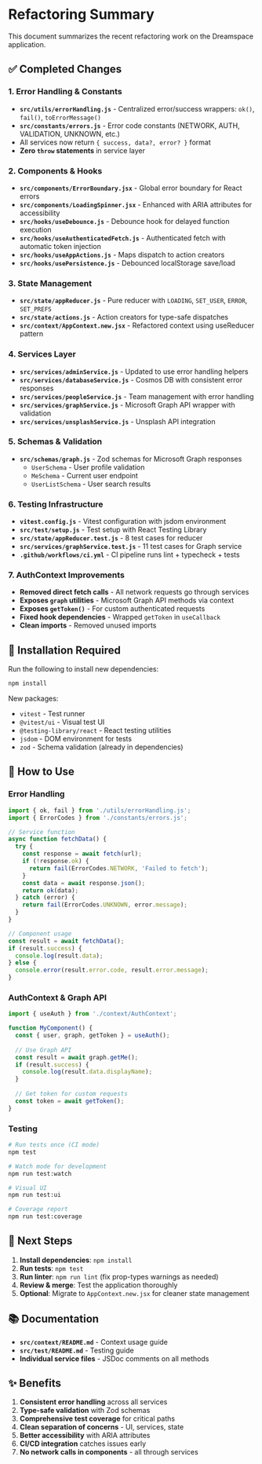 # Refactoring Summary

This document summarizes the recent refactoring work on the Dreamspace application.

## ✅ Completed Changes

### 1. Error Handling & Constants
- **`src/utils/errorHandling.js`** - Centralized error/success wrappers: `ok()`, `fail()`, `toErrorMessage()`
- **`src/constants/errors.js`** - Error code constants (NETWORK, AUTH, VALIDATION, UNKNOWN, etc.)
- All services now return `{ success, data?, error? }` format
- **Zero `throw` statements** in service layer

### 2. Components & Hooks
- **`src/components/ErrorBoundary.jsx`** - Global error boundary for React errors
- **`src/components/LoadingSpinner.jsx`** - Enhanced with ARIA attributes for accessibility
- **`src/hooks/useDebounce.js`** - Debounce hook for delayed function execution
- **`src/hooks/useAuthenticatedFetch.js`** - Authenticated fetch with automatic token injection
- **`src/hooks/useAppActions.js`** - Maps dispatch to action creators
- **`src/hooks/usePersistence.js`** - Debounced localStorage save/load

### 3. State Management
- **`src/state/appReducer.js`** - Pure reducer with `LOADING`, `SET_USER`, `ERROR`, `SET_PREFS`
- **`src/state/actions.js`** - Action creators for type-safe dispatches
- **`src/context/AppContext.new.jsx`** - Refactored context using useReducer pattern

### 4. Services Layer
- **`src/services/adminService.js`** - Updated to use error handling helpers
- **`src/services/databaseService.js`** - Cosmos DB with consistent error responses
- **`src/services/peopleService.js`** - Team management with error handling
- **`src/services/graphService.js`** - Microsoft Graph API wrapper with validation
- **`src/services/unsplashService.js`** - Unsplash API integration

### 5. Schemas & Validation
- **`src/schemas/graph.js`** - Zod schemas for Microsoft Graph responses
  - `UserSchema` - User profile validation
  - `MeSchema` - Current user endpoint
  - `UserListSchema` - User search results

### 6. Testing Infrastructure
- **`vitest.config.js`** - Vitest configuration with jsdom environment
- **`src/test/setup.js`** - Test setup with React Testing Library
- **`src/state/appReducer.test.js`** - 8 test cases for reducer
- **`src/services/graphService.test.js`** - 11 test cases for Graph service
- **`.github/workflows/ci.yml`** - CI pipeline runs lint + typecheck + tests

### 7. AuthContext Improvements
- **Removed direct fetch calls** - All network requests go through services
- **Exposes `graph` utilities** - Microsoft Graph API methods via context
- **Exposes `getToken()`** - For custom authenticated requests
- **Fixed hook dependencies** - Wrapped `getToken` in `useCallback`
- **Clean imports** - Removed unused imports

## 🔧 Installation Required

Run the following to install new dependencies:

```bash
npm install
```

New packages:
- `vitest` - Test runner
- `@vitest/ui` - Visual test UI
- `@testing-library/react` - React testing utilities
- `jsdom` - DOM environment for tests
- `zod` - Schema validation (already in dependencies)

## 📝 How to Use

### Error Handling
```javascript
import { ok, fail } from './utils/errorHandling.js';
import { ErrorCodes } from './constants/errors.js';

// Service function
async function fetchData() {
  try {
    const response = await fetch(url);
    if (!response.ok) {
      return fail(ErrorCodes.NETWORK, 'Failed to fetch');
    }
    const data = await response.json();
    return ok(data);
  } catch (error) {
    return fail(ErrorCodes.UNKNOWN, error.message);
  }
}

// Component usage
const result = await fetchData();
if (result.success) {
  console.log(result.data);
} else {
  console.error(result.error.code, result.error.message);
}
```

### AuthContext & Graph API
```javascript
import { useAuth } from './context/AuthContext';

function MyComponent() {
  const { user, graph, getToken } = useAuth();
  
  // Use Graph API
  const result = await graph.getMe();
  if (result.success) {
    console.log(result.data.displayName);
  }
  
  // Get token for custom requests
  const token = await getToken();
}
```

### Testing
```bash
# Run tests once (CI mode)
npm test

# Watch mode for development
npm run test:watch

# Visual UI
npm run test:ui

# Coverage report
npm run test:coverage
```

## 🎯 Next Steps

1. **Install dependencies**: `npm install`
2. **Run tests**: `npm test`
3. **Run linter**: `npm run lint` (fix prop-types warnings as needed)
4. **Review & merge**: Test the application thoroughly
5. **Optional**: Migrate to `AppContext.new.jsx` for cleaner state management

## 📚 Documentation

- **`src/context/README.md`** - Context usage guide
- **`src/test/README.md`** - Testing guide
- **Individual service files** - JSDoc comments on all methods

## ✨ Benefits

1. **Consistent error handling** across all services
2. **Type-safe validation** with Zod schemas
3. **Comprehensive test coverage** for critical paths
4. **Clean separation of concerns** - UI, services, state
5. **Better accessibility** with ARIA attributes
6. **CI/CD integration** catches issues early
7. **No network calls in components** - all through services

